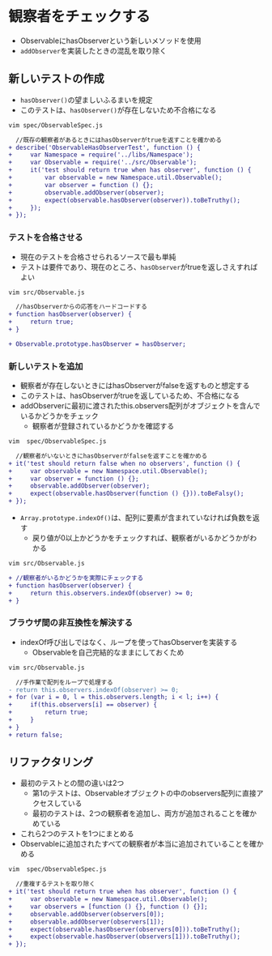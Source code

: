 # 観察者をチェックする

* ObservableにhasObserverという新しいメソッドを使用
* `addObserver`を実装したときの混乱を取り除く

## 新しいテストの作成

* `hasObserver()`の望ましいふるまいを規定
* このテストは、`hasObserver()`が存在しないため不合格になる

```bash
vim spec/ObservableSpec.js
```

```diff
  //既存の観察者があるときにはhasObserverがtrueを返すことを確かめる
+ describe('ObservableHasObserverTest', function () {
+     var Namespace = require('../libs/Namespace');
+     var Observable = require('../src/Observable');
+     it('test should return true when has observer', function () {
+         var observable = new Namespace.util.Observable();
+         var observer = function () {};
+         observable.addObserver(observer);
+         expect(observable.hasObserver(observer)).toBeTruthy();
+     });
+ });
```

### テストを合格させる

* 現在のテストを合格させられるソースで最も単純
* テストは要件であり、現在のところ、`hasObserver`がtrueを返しさえすればよい

```bash
vim src/Observable.js
```

```diff
  //hasObserverからの応答をハードコードする
+ function hasObserver(observer) {
+     return true;
+ }

+ Observable.prototype.hasObserver = hasObserver;
```

### 新しいテストを追加

* 観察者が存在しないときにはhasObserverがfalseを返すものと想定する
* このテストは、hasObserverがtrueを返しているため、不合格になる
* addObserverに最初に渡されたthis.observers配列がオブジェクトを含んでいるかどうかをチェック
    * 観察者が登録されているかどうかを確認する

```bash
vim  spec/ObservableSpec.js
```

```diff
  //観察者がいないときにhasObserverがfalseを返すことを確かめる
+ it('test should return false when no observers', function () {
+     var observable = new Namespace.util.Observable();
+     var observer = function () {};
+     observable.addObserver(observer);
+     expect(observable.hasObserver(function () {})).toBeFalsy();
+ });
```

* `Array.prototype.indexOf()`は、配列に要素が含まれていなければ負数を返す
    * 戻り値が0以上かどうかをチェックすれば、観察者がいるかどうかがわかる

```bash
vim src/Observable.js
```

```diff
+ //観察者がいるかどうかを実際にチェックする
+ function hasObserver(observer) {
+     return this.observers.indexOf(observer) >= 0;
+ }
```

### ブラウザ間の非互換性を解決する

* indexOf呼び出しではなく、ループを使ってhasObserverを実装する
    * Observableを自己完結的なままにしておくため

```bash
vim src/Observable.js
```

```diff
  //手作業で配列をループで処理する
- return this.observers.indexOf(observer) >= 0;
+ for (var i = 0, l = this.observers.length; i < l; i++) {
+     if(this.observers[i] == observer) {
+         return true;
+     }
+ }
+ return false;
```

## リファクタリング

* 最初のテストとの間の違いは2つ
    * 第1のテストは、Observableオブジェクトの中のobservers配列に直接アクセスしている
    * 最初のテストは、2つの観察者を追加し、両方が追加されることを確かめている
* これら2つのテストを1つにまとめる
* Observableに追加されたすべての観察者が本当に追加されていることを確かめる

```bash
vim  spec/ObservableSpec.js
```

```diff
  //重複するテストを取り除く
+ it('test should return true when has observer', function () {
+     var observable = new Namespace.util.Observable();
+     var observers = [function () {}, function () {}];
+     observable.addObserver(observers[0]);
+     observable.addObserver(observers[1]);
+     expect(observable.hasObserver(observers[0])).toBeTruthy();
+     expect(observable.hasObserver(observers[1])).toBeTruthy();
+ });
```
